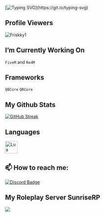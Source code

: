 [![Typing SVG](https://readme-typing-svg.demolab.com?font=Fira+Code&weight=700&pause=1000&color=A70000&width=435&lines=Welcome+To+My+Github!)](https://git.io/typing-svg)

## Profile Viewers

<p align="left"> <img src="https://komarev.com/ghpvc/?username=Friskky1" alt="Friskky1" /> </p>

## I’m Currently Working On
```FiveM``` and ```RedM``` 

## Frameworks
```QBCore``` ```QRCore```

## My Github Stats
[![GitHub Streak](http://github-readme-streak-stats.herokuapp.com?user=Friskky1&theme=dark&hide_border=true&background=000000)](https://git.io/streak-stats)

## Languages
<div>
<img src="https://github.com/devicons/devicon/blob/master/icons/lua/lua-original-wordmark.svg" title="Lua" alt="Lua" width="40" height="40"/>&nbsp;
</div>

## :mailbox: How to reach me: 
[![Discord Badge](https://img.shields.io/discord/869166393470357535?style=for-the-badge&logo=discord&labelColor=7289da&logoColor=white&color=2c2f33&label=Discord)](Friskky#0001)

## My Roleplay Server SunriseRP
 <div align="left">
  <p><a href="https://discord.gg/sunriserp1">
      <img src="https://img.shields.io/discord/869166393470357535?style=for-the-badge&logo=discord&labelColor=7289da&logoColor=white&color=2c2f33&label=Discord"/>
  </a></p>
</div>

